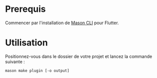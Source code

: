 # Prerequis

Commencer par l'installation de [Mason CLI](https://pub.dev/packages/mason_cli) pour Flutter.

# Utilisation

Positionnez-vous dans le dossier de votre projet et lancez la commande suivante :

```sh
mason make plugin [-o output]
```